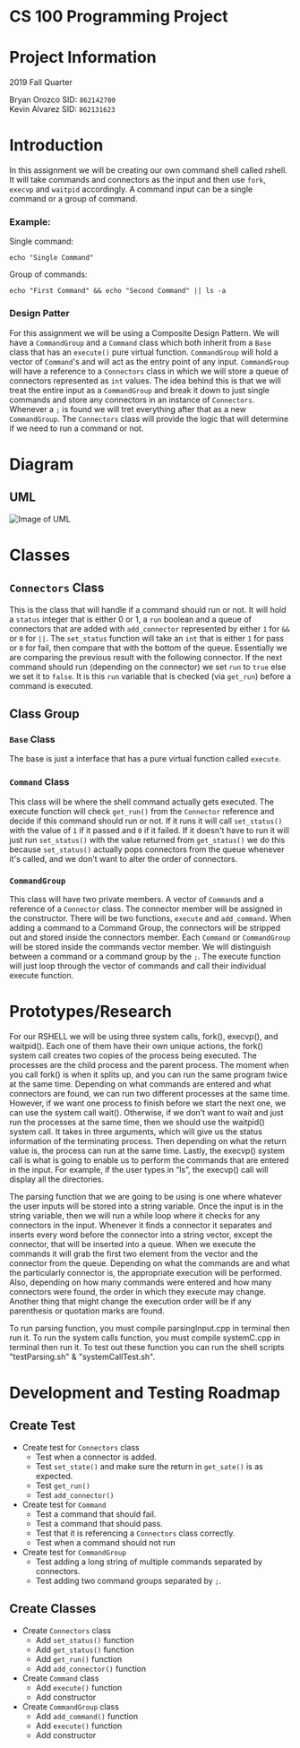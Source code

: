# CS 100 Programming Project

# Project Information
2019 Fall Quarter

Bryan Orozco SID: `862142700`  
Kevin Alvarez SID: `862131623`

# Introduction  
In this assignment we will be creating our own command shell called rshell. It will take commands and connectors as the input and then use `fork`, `execvp` and `waitpid` accordingly. A command input can be a single command or a group of command.  

### Example:  
Single command:  
```shell
echo "Single Command"
```

Group of commands:  
```shell
echo "First Command" && echo "Second Command" || ls -a
```

### Design Patter  
For this assignment we will be using a Composite Design Pattern. We will have a `CommandGroup` and a `Command` class which both inherit from a `Base` class that has an `execute()` pure virtual function. `CommandGroup` will hold a vector of `Command`'s and will act as the entry point of any input. `CommandGroup` will have a reference to a `Connectors` class in which we will store a queue of connectors represented as `int` values. The idea behind this is that we will treat the entire input as a `CommandGroup` and break it down to just single commands and store any connectors in an instance of `Connectors`. Whenever a `;` is found we will tret everything after that as a new `CommandGroup`. The `Connectors` class will provide the logic that will determine if we need to run a command or not.

# Diagram
## UML
![Image of UML](https://github.com/cs100/assignment-lakersboyz/blob/borozcod/readme/images/UML.jpeg?raw=true)

# Classes


## `Connectors` Class
This is the class that will handle if a command should run or not. It will hold a `status` integer that is either 0 or 1, a `run` boolean and a queue of connectors that are added with `add_connector` represented by either `1` for `&&` or `0` for `||`. The `set_status` function will take an `int` that is either `1` for pass or `0` for fail, then compare that with the bottom of the queue. Essentially we are comparing the previous result with the following connector. If the next command should run (depending on the connector) we set  `run` to `true` else we set it to `false`. It is this `run` variable that is checked (via `get_run`) before a command is executed.

## Class Group  

### `Base` Class

The base is just a interface that has a pure virtual function called `execute`. 

### `Command` Class
This class will be where the shell command actually gets executed. The execute function will check `get_run()` from the `Connector` reference and decide if this command should run or not. If it runs it will call `set_status()` with the value of `1` if it passed and `0` if it failed. If it doesn't have to run it will just run `set_status()` with the value returned from `get_status()` we do this because `set_status()` actually pops connectors from the queue whenever it's called, and we don't want to alter the order of connectors.

### `CommandGroup` 

This class will have two private members. A vector of `Command`s and a reference of a `Connector` class. The connector member will be assigned in the constructor. There will be two functions, `execute` and `add_command`. When adding a command to a Command Group, the connectors will be stripped out and stored inside the connectors member. Each `Command` or `CommandGroup` will be stored inside the commands vector member. We will distinguish between a command or a command group by the `;`. The execute function will just loop through the vector of commands and call their individual execute function.

# Prototypes/Research

For our RSHELL we will be using three system calls, fork(), execvp(), and waitpid(). Each one of them have their own unique actions, the fork() system call creates two copies of the process being executed. The processes are the child process and the parent process. The moment when you call fork() is when it splits up, and you can run the same program twice at the same time. Depending on what commands are entered and what connectors are found, we can run two different processes at the same time. However, if we want one process to finish before we start the next one, we can use the system call wait(). Otherwise, if we don’t want to wait and just run the processes at the same time, then we should use the waitpid() system call. It takes in three arguments, which will give us the status information of the terminating process. Then depending on what the return value is, the process can run at the same time. Lastly, the execvp() system call is what is going to enable us to perform the commands that are entered in the input. For example, if the user types in “ls”, the execvp() call will display all the directories.

The parsing function that we are going to be using is one where whatever the user inputs will be stored into a string variable. Once the input is in the string variable, then we will run a while loop where it checks for any connectors in the input. Whenever it finds a connector it separates and inserts every word before the connector into a string vector, except the connector, that will be inserted into a queue. When we execute the commands it will grab the first two element from the vector and the connector from the queue. Depending on what the commands are and what the particularly connector is, the appropriate execution will be performed. Also, depending on how many commands were entered and how many connectors were found, the order in which they execute may change. Another thing that might change the execution order will be if any parenthesis or quotation marks are found.

To run parsing function, you must compile parsingInput.cpp in terminal then run it.
To run the system calls function, you must compile systemC.cpp in terminal then run it.
To test out these function you can run the shell scripts "testParsing.sh" & "systemCallTest.sh".

# Development and Testing Roadmap

## Create Test

* Create test for `Connectors` class
    * Test when a connector is added.
    * Test `set_state()` and make sure the return in `get_sate()` is as expected.
    * Test `get_run()`
    * Test `add_connector()`
* Create test for `Command`
    * Test a command that should fail.
    * Test a command that should pass.
    * Test that it is referencing a `Connectors` class correctly.
    * Test when a command should not run
* Create test for `CommandGroup`
    * Test adding a long string of multiple commands separated by connectors.
    * Test adding two command groups separated by `;`.

## Create Classes

* Create `Connectors` class
    * Add `set_status()` function
    * Add `get_status()` function
    * Add `get_run()` function
    * Add `add_connector()` function
* Create `Command` class
    * Add `execute()` function
    * Add constructor
* Create `CommandGroup` class
    * Add `add_command()` function
    * Add `execute()` function
    * Add constructor

